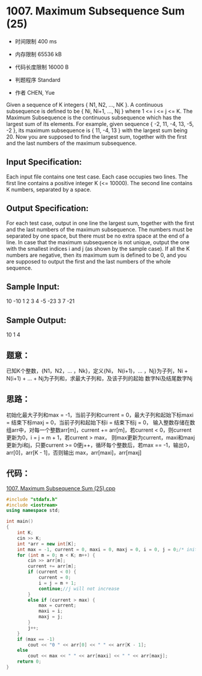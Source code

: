 ﻿# 1007. Maximum Subsequence Sum (25)

* 时间限制 400 ms

* 内存限制 65536 kB

* 代码长度限制 16000 B

* 判题程序 Standard 

* 作者 CHEN, Yue


Given a sequence of K integers { N1, N2, ..., NK }. A continuous subsequence is defined to be { Ni, Ni+1, ..., Nj } 
where 1 <= i <= j <= K. The Maximum Subsequence is the continuous subsequence which has the largest sum of its 
elements. For example, given sequence { -2, 11, -4, 13, -5, -2 }, its maximum subsequence is { 11, -4, 13 } with 
the largest sum being 20.
Now you are supposed to find the largest sum, together with the first and the last numbers of the maximum subsequence. 



## Input Specification: 

Each input file contains one test case. Each case occupies two lines. The first line contains a positive integer K (<= 10000). 
The second line contains K numbers, separated by a space. 


## Output Specification: 

For each test case, output in one line the largest sum, together with the first and the last numbers of the maximum subsequence. 
The numbers must be separated by one space, but there must be no extra space at the end of a line. In case that the maximum 
subsequence is not unique, output the one with the smallest indices i and j (as shown by the sample case). If all the K numbers 
are negative, then its maximum sum is defined to be 0, and you are supposed to output the first and the last numbers of the 
whole sequence.


 
## Sample Input:
10
-10 1 2 3 4 -5 -23 3 7 -21

## Sample Output:
10 1 4




## 题意：

已知K个整数，{N1，N2，... ，Nk}，定义{Ni， N(i+1)，... ，Nj}为子列，Ni + N(i+1) + ... + Nj为子列和，求最大子列和，及该子列的起始
数字Ni及结尾数字Nj

## 思路：

初始化最大子列和max = -1，当前子列和current = 0，最大子列和起始下标maxi = 结束下标maxj = 0，当前子列和起始下标i = 结束下标j = 0，
输入整数存储在数组arr中，对每一个整数arr[m]，current += arr[m]，若current < 0，则current更新为0，i = j = m + 1，若current > max，
则max更新为current，maxi和maxj更新为i和j，只要current >= 0便j++，循环每个整数后，若max == -1，输出0，arr[0]，arr[K - 1]，否则输出
max，arr[maxi]，arr[maxj]


## 代码：

[1007. Maximum Subsequence Sum (25).cpp](https://github.com/jerrykcode/PAT-Advanced-Level-Practise/blob/master/PAT%20Advanced%20Level%20Practice/1007.%20Maximum%20Subsequence%20Sum%20(25)/1007.%20Maximum%20Subsequence%20Sum%20(25).cpp)

```cpp
#include "stdafx.h"
#include <iostream>
using namespace std;

int main()
{
	int K;
	cin >> K;
	int *arr = new int[K];
	int max = -1, current = 0, maxi = 0, maxj = 0, i = 0, j = 0;/* initialize */
	for (int m = 0; m < K; m++) {
		cin >> arr[m];
		current += arr[m];
		if (current < 0) {
			current = 0;
			i = j = m + 1;
			continue;//j will not increase
		}
		else if (current > max) {
			max = current;
			maxi = i;
			maxj = j;
		}
		j++;
	}
	if (max == -1)
		cout << "0 " << arr[0] << " " << arr[K - 1];
	else
		cout << max << " " << arr[maxi] << " " << arr[maxj];
    return 0;
}
```